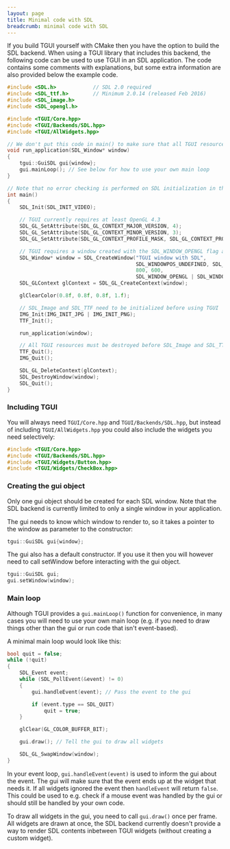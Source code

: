 ```yaml
---
layout: page
title: Minimal code with SDL
breadcrumb: minimal code with SDL
---
```


If you build TGUI yourself with CMake then you have the option to build the SDL backend. When using a TGUI library that includes this backend, the following code can be used to use TGUI in an SDL application. The code contains some comments with explanations, but some extra information are also provided below the example code.
```c++
#include <SDL.h>            // SDL 2.0 required
#include <SDL_ttf.h>        // Minimum 2.0.14 (released Feb 2016)
#include <SDL_image.h>
#include <SDL_opengl.h>

#include <TGUI/Core.hpp>
#include <TGUI/Backends/SDL.hpp>
#include <TGUI/AllWidgets.hpp>

// We don't put this code in main() to make sure that all TGUI resources are destroyed before destroying SDL
void run_application(SDL_Window* window)
{
    tgui::GuiSDL gui{window};
    gui.mainLoop(); // See below for how to use your own main loop
}

// Note that no error checking is performed on SDL initialization in this example code
int main()
{
    SDL_Init(SDL_INIT_VIDEO);

    // TGUI currently requires at least OpenGL 4.3
    SDL_GL_SetAttribute(SDL_GL_CONTEXT_MAJOR_VERSION, 4);
    SDL_GL_SetAttribute(SDL_GL_CONTEXT_MINOR_VERSION, 3);
    SDL_GL_SetAttribute(SDL_GL_CONTEXT_PROFILE_MASK, SDL_GL_CONTEXT_PROFILE_CORE);

    // TGUI requires a window created with the SDL_WINDOW_OPENGL flag and an OpenGL context
    SDL_Window* window = SDL_CreateWindow("TGUI window with SDL",
                                          SDL_WINDOWPOS_UNDEFINED, SDL_WINDOWPOS_UNDEFINED,
                                          800, 600,
                                          SDL_WINDOW_OPENGL | SDL_WINDOW_SHOWN);
    SDL_GLContext glContext = SDL_GL_CreateContext(window);

    glClearColor(0.8f, 0.8f, 0.8f, 1.f);

    // SDL_Image and SDL_TTF need to be initialized before using TGUI
    IMG_Init(IMG_INIT_JPG | IMG_INIT_PNG);
    TTF_Init();

    run_application(window);

    // All TGUI resources must be destroyed before SDL_Image and SDL_TTF are cleaned up
    TTF_Quit();
    IMG_Quit();

    SDL_GL_DeleteContext(glContext);
    SDL_DestroyWindow(window);
    SDL_Quit();
}

```


### Including TGUI

You will always need `TGUI/Core.hpp` and `TGUI/Backends/SDL.hpp`, but instead of including `TGUI/AllWidgets.hpp` you could also include the widgets you need selectively:
```c++
#include <TGUI/Core.hpp>
#include <TGUI/Backends/SDL.hpp>
#include <TGUI/Widgets/Button.hpp>
#include <TGUI/Widgets/CheckBox.hpp>
```


### Creating the gui object

Only one gui object should be created for each SDL window. Note that the SDL backend is currently limited to only a single window in your application.

The gui needs to know which window to render to, so it takes a pointer to the window as parameter to the constructor:
```c++
tgui::GuiSDL gui{window};
```

The gui also has a default constructor. If you use it then you will however need to call setWindow before interacting with the gui object.
```c++
tgui::GuiSDL gui;
gui.setWindow(window);
```


### Main loop

Although TGUI provides a `gui.mainLoop()` function for convenience, in many cases you will need to use your own main loop (e.g. if you need to draw things other than the gui or run code that isn't event-based).

A minimal main loop would look like this:
```c++
bool quit = false;
while (!quit)
{
    SDL_Event event;
    while (SDL_PollEvent(&event) != 0)
    {
        gui.handleEvent(event); // Pass the event to the gui

        if (event.type == SDL_QUIT)
            quit = true;
    }

    glClear(GL_COLOR_BUFFER_BIT);

    gui.draw(); // Tell the gui to draw all widgets

    SDL_GL_SwapWindow(window);
}
```

In your event loop, `gui.handleEvent(event)` is used to inform the gui about the event. The gui will make sure that the event ends up at the widget that needs it. If all widgets ignored the event then `handleEvent` will return `false`. This could be used to e.g. check if a mouse event was handled by the gui or should still be handled by your own code.

To draw all widgets in the gui, you need to call `gui.draw()` once per frame. All widgets are drawn at once, the SDL backend currently doesn't provide a way to render SDL contents inbetween TGUI widgets (without creating a custom widget).
